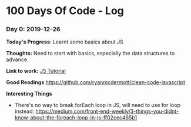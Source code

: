 # 100 Days Of Code - Log

### Day 0: 2019-12-26

**Today's Progress**: Learnt some basics about JS

**Thoughts:** Need to start with basics, especially the data structures to advance.

**Link to work:** [JS Tutorial](https://www.freecodecamp.org/learn)

**Good Readings**
https://github.com/ryanmcdermott/clean-code-javascript

**Interesting Things**

- There's no way to break forEach loop in JS, will need to use for loop instead: https://medium.com/front-end-weekly/3-things-you-didnt-know-about-the-foreach-loop-in-js-ff02cec465b1
